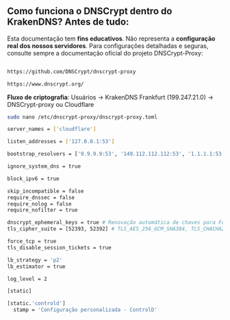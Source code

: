 ## Como funciona o DNSCrypt dentro do KrakenDNS? Antes de tudo:

Esta documentação tem **fins educativos**. Não representa a **configuração real dos nossos servidores**.
Para configurações detalhadas e seguras, consulte sempre a documentação oficial do projeto DNSCrypt-Proxy:

```bash

https://github.com/DNSCrypt/dnscrypt-proxy

https://www.dnscrypt.org/

```

**Fluxo de criptografia**: Usuários → KrakenDNS Frankfurt (199.247.21.0) → DNSCrypt-proxy ou Cloudflare


```bash
sudo nano /etc/dnscrypt-proxy/dnscrypt-proxy.toml

```

```bash
server_names = ['cloudflare']

listen_addresses = ['127.0.0.1:53']

bootstrap_resolvers = ['9.9.9.9:53', '149.112.112.112:53', '1.1.1.1:53', '1.0.0.1:53']

ignore_system_dns = true

block_ipv6 = true

skip_incompatible = false
require_dnssec = false
require_nolog = false
require_nofilter = true

dnscrypt_ephemeral_keys = true # Renovação automática de chaves para Forward Secrecy
tls_cipher_suite = [52393, 52392] # TLS_AES_256_GCM_SHA384, TLS_CHACHA20_POLY1305_SHA256

force_tcp = true
tls_disable_session_tickets = true

lb_strategy = 'p2'
lb_estimator = true

log_level = 2

[static]

[static.'controld']
  stamp = 'Configuração personalizada - ControlD'

```



